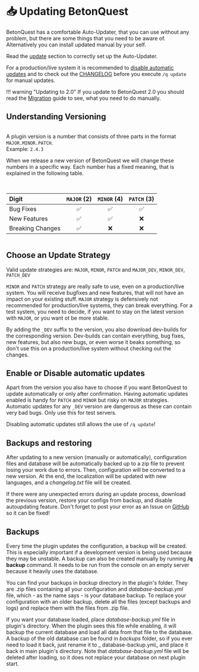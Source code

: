 <style>
.bq-inline-example-container {
  width: clamp(500px,55%,100%) !important;
}
.table {
  max-width: 1200px;
  margin: 0 auto;
  display: grid;
  grid-gap: 1rem;
}
@media (min-width: 1800px) {
  .table { grid-template-columns: repeat(2, 1fr); }
}
td {
  white-space: nowrap;
}
</style>

# 📥 Updating BetonQuest
BetonQuest has a comfortable Auto-Updater, that you can use without any problem, but there are some things that you need
to be aware of. Alternatively you can install updated manual by your self.

Read the [update](../Configuration.md#updating) section to correctly set up the Auto-Updater.

For a production/live system it is recommended to [disable automatic updates](#enable-or-disable-auto-updates)
and to check out the [CHANGELOG](../CHANGELOG.md) before you execute `/q update` for manual updates.

!!! warning "Updating to 2.0"
If you update to BetonQuest 2.0 you should read the [Migration](Migration.md) guide to see, what you need to do
manually.

## Understanding Versioning
<div class="table" markdown="block">
<div markdown="block">

A plugin version is a number that consists of three parts in the format `MAJOR.MINOR.PATCH`.  
Example: `2.4.3`

When we release a new version of BetonQuest we will change these numbers in a specific way. Each number has a fixed
meaning, that is explained in the following table.

</div>
<div markdown="block">

| Digit            |    `MAJOR` (2)     |    `MINOR` (4)     |    `PATCH` (3)     |
|:-----------------|:------------------:|:------------------:|:------------------:|
| Bug Fixes        | :white_check_mark: | :white_check_mark: | :white_check_mark: |
| New Features     | :white_check_mark: | :white_check_mark: |        :x:         |
| Breaking Changes | :white_check_mark: |        :x:         |        :x:         |

</div>
</div>

## Choose an Update Strategy
Valid update strategies are: `MAJOR`, `MINOR`, `PATCH` and `MAJOR_DEV`, `MINOR_DEV`, `PATCH_DEV`

`MINOR` and `PATCH` strategy are really safe to use, even on a production/live system. You will receive bugfixes and new
features, that will not have an impact on your existing stuff. `MAJOR` strategy is defensively not recommended for
production/live systems, they can break everything. For a test system, you need to decide, if you want to stay on the
latest version with `MAJOR`, or you want ot be more stable.

By adding the `_DEV` suffix to the version, you also download dev-builds for the corresponding version. Dev-builds can
contain everything, bug fixes, new features, but also new bugs, or even worse it beaks something, so don't use this on a
production/live system without checking out the changes.

## Enable or Disable automatic updates
Apart from the version you also have to choose if you want BetonQuest to update automatically or only after
confirmation. Having automatic updates enabled is handy for `PATCH` and `MINOR` but risky on `MAJOR` strategies.
Automatic updates for any `_DEV` version are dangerous as these can contain very bad bugs. Only use this for test
servers.

Disabling automatic updates still allows the use of `/q update`!

## Backups and restoring

After updating to a new version (manually or automatically), configuration files and database will be automatically
backed up to a zip file to prevent losing your work due to errors. Then, configuration will be converted to a new
version. At the end, the localization will be updated with new languages, and a _changelog.txt_ file will be created.

If there were any unexpected errors during an update process, download the previous version, restore your configs from
backup, and disable autoupdating feature. Don't forget to post your error as an Issue
on [GitHub](https://github.com/BetonQuest/BetonQuest/issues/new?template=bug_report_template.md) so it can be fixed!

## Backups
Every time the plugin updates the configuration, a backup will be created. This is especially important if a development
version is being used because they may be unstable. A backup can also be created manually by running **/q backup**
command. It needs to be run from the console on an empty server because it heavily uses the database.

You can find your backups in _backup_ directory in the plugin's folder. They are .zip files containing all your
configuration and _database-backup.yml_ file, which - as the name says - is your database backup. To replace your
configuration with an older backup, delete all the files (except backups and logs) and replace them with the files from
.zip file.

If you want your database loaded, place _database-backup.yml_ file in plugin's directory. When the plugin sees this file
while enabling, it will backup the current database and load all data from that file to the database. A backup of the
old database can be found in _backups_ folder, so if you ever need to load it back, just rename it to _
database-backup.yml_ and place it back in main plugin's directory. Note that _database-backup.yml_ file will be deleted
after loading, so it does not replace your database on next plugin start.
